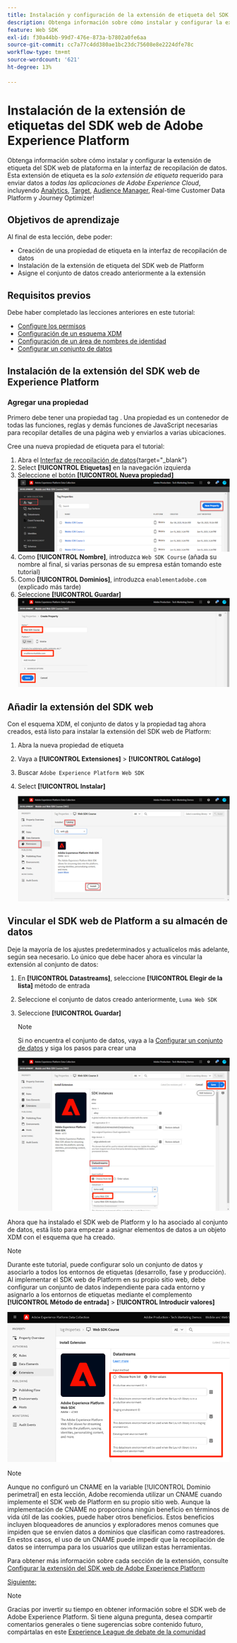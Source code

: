 ```yaml
---
title: Instalación y configuración de la extensión de etiqueta del SDK web de Adobe Experience Platform
description: Obtenga información sobre cómo instalar y configurar la extensión de etiqueta del SDK web de plataforma en la interfaz de recopilación de datos. Esta lección forma parte del tutorial Implementar Adobe Experience Cloud con SDK web .
feature: Web SDK
exl-id: f30a44bb-99d7-476e-873a-b7802a0fe6aa
source-git-commit: cc7a77c4dd380ae1bc23dc75608e8e2224dfe78c
workflow-type: tm+mt
source-wordcount: '621'
ht-degree: 13%

---
```


# Instalación de la extensión de etiquetas del SDK web de Adobe Experience Platform

Obtenga información sobre cómo instalar y configurar la extensión de etiqueta del SDK web de plataforma en la interfaz de recopilación de datos. Esta extensión de etiqueta es la _solo extensión de etiqueta_ requerido para enviar datos a _todas las aplicaciones de Adobe Experience Cloud_, incluyendo [Analytics](setup-analytics.md), [Target](setup-target.md), [Audience Manager](setup-audience-manager.md), Real-time Customer Data Platform y Journey Optimizer!

## Objetivos de aprendizaje

Al final de esta lección, debe poder:

* Creación de una propiedad de etiqueta en la interfaz de recopilación de datos
* Instalación de la extensión de etiqueta del SDK web de Platform
* Asigne el conjunto de datos creado anteriormente a la extensión

## Requisitos previos

Debe haber completado las lecciones anteriores en este tutorial:

* [Configure los permisos](configure-permissions.md)
* [Configuración de un esquema XDM](configure-schemas.md)
* [Configuración de un área de nombres de identidad](configure-identities.md)
* [Configurar un conjunto de datos](configure-datastream.md)

## Instalación de la extensión del SDK web de Experience Platform

### Agregar una propiedad

Primero debe tener una propiedad tag . Una propiedad es un contenedor de todas las funciones, reglas y demás funciones de JavaScript necesarias para recopilar detalles de una página web y enviarlos a varias ubicaciones.

Cree una nueva propiedad de etiqueta para el tutorial:

1. Abra el [Interfaz de recopilación de datos](https://launch.adobe.com/){target=&quot;_blank&quot;}
1. Select **[!UICONTROL Etiquetas]** en la navegación izquierda
1. Seleccione el botón **[!UICONTROL Nueva propiedad]**
   ![Añadir una nueva propiedad](assets/websdk-property-addNewProperty.png)
1. Como **[!UICONTROL Nombre]**, introduzca `Web SDK Course` (añada su nombre al final, si varias personas de su empresa están tomando este tutorial)
1. Como **[!UICONTROL Dominios]**, introduzca `enablementadobe.com` (explicado más tarde)
1. Seleccione **[!UICONTROL Guardar]**
   ![Detalles de propiedad](assets/websdk-property-propertyDetails.png)

## Añadir la extensión del SDK web

Con el esquema XDM, el conjunto de datos y la propiedad tag ahora creados, está listo para instalar la extensión del SDK web de Platform:

1. Abra la nueva propiedad de etiqueta
1. Vaya a **[!UICONTROL Extensiones]** > **[!UICONTROL Catálogo]**
1. Buscar `Adobe Experience Platform Web SDK`
1. Select **[!UICONTROL Instalar]**

   ![Instalación de la extensión del SDK web](assets/extension-platform-web-sdk.jpg)


## Vincular el SDK web de Platform a su almacén de datos

Deje la mayoría de los ajustes predeterminados y actualícelos más adelante, según sea necesario. Lo único que debe hacer ahora es vincular la extensión al conjunto de datos:

1. En **[!UICONTROL Datastreams]**, seleccione **[!UICONTROL Elegir de la lista]** método de entrada
1. Seleccione el conjunto de datos creado anteriormente, `Luma Web SDK`
1. Seleccione **[!UICONTROL Guardar]**
   >[!NOTE]
   >
   > Si no encuentra el conjunto de datos, vaya a la [Configurar un conjunto de datos](configure-datastream.md) y siga los pasos para crear una

   ![Selección del conjunto de datos](assets/extension-luma-web-sdk-datastream-extension.png)

Ahora que ha instalado el SDK web de Platform y lo ha asociado al conjunto de datos, está listo para empezar a asignar elementos de datos a un objeto XDM con el esquema que ha creado.

>[!NOTE]
>
>Durante este tutorial, puede configurar solo un conjunto de datos y asociarlo a todos los entornos de etiquetas (desarrollo, fase y producción). Al implementar el SDK web de Platform en su propio sitio web, debe configurar un conjunto de datos independiente para cada entorno y asignarlo a los entornos de etiquetas mediante el complemento **[!UICONTROL Método de entrada]** > **[!UICONTROL Introducir valores]**
>
>![Selección del conjunto de datos](assets/extension-luma-web-sdk-datastream-extension-enterValues.png)

>[!NOTE]
>
>Aunque no configuró un CNAME en la variable [!UICONTROL Dominio perimetral] en esta lección, Adobe recomienda utilizar un CNAME cuando implemente el SDK web de Platform en su propio sitio web. Aunque la implementación de CNAME no proporciona ningún beneficio en términos de vida útil de las cookies, puede haber otros beneficios. Estos beneficios incluyen bloqueadores de anuncios y exploradores menos comunes que impiden que se envíen datos a dominios que clasifican como rastreadores. En estos casos, el uso de un CNAME puede impedir que la recopilación de datos se interrumpa para los usuarios que utilizan estas herramientas.

Para obtener más información sobre cada sección de la extensión, consulte [Configurar la extensión del SDK web de Adobe Experience Platform](https://experienceleague.adobe.com/docs/experience-platform/edge/extension/web-sdk-extension-configuration.html)



[Siguiente: ](create-data-elements.md)

>[!NOTE]
>
>Gracias por invertir su tiempo en obtener información sobre el SDK web de Adobe Experience Platform. Si tiene alguna pregunta, desea compartir comentarios generales o tiene sugerencias sobre contenido futuro, compártalas en este [Experience League de debate de la comunidad](https://experienceleaguecommunities.adobe.com/t5/adobe-experience-platform-launch/tutorial-discussion-implement-adobe-experience-cloud-with-web/td-p/444996)

